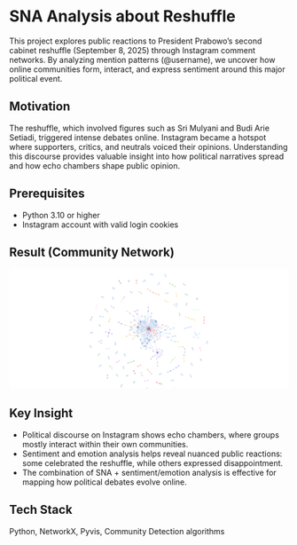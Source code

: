 # SNA Analysis about Reshuffle

This project explores public reactions to President Prabowo’s second cabinet reshuffle (September 8, 2025) through Instagram comment networks. By analyzing mention patterns (@username), we uncover how online communities form, interact, and express sentiment around this major political event.

## Motivation

The reshuffle, which involved figures such as Sri Mulyani and Budi Arie Setiadi, triggered intense debates online. Instagram became a hotspot where supporters, critics, and neutrals voiced their opinions. Understanding this discourse provides valuable insight into how political narratives spread and how echo chambers shape public opinion.

## Prerequisites

- Python 3.10 or higher
- Instagram account with valid login cookies

## Result (Community Network)

![Mention Community Network](results/community-network.png)

## Key Insight

- Political discourse on Instagram shows echo chambers, where groups mostly interact within their own communities.
- Sentiment and emotion analysis helps reveal nuanced public reactions: some celebrated the reshuffle, while others expressed disappointment.
- The combination of SNA + sentiment/emotion analysis is effective for mapping how political debates evolve online.

## Tech Stack

Python, NetworkX, Pyvis, Community Detection algorithms